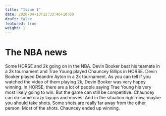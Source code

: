 ```yaml
---
title: "Issue 1"
date: 2020-04-13T12:33:46+10:00
draft: false
featured: true
weight: 1
---
```


# The NBA news

Some HORSE and 2k going on in the NBA. Devin Booker beat his teamate in a 2k tournament and Trae Young played Chauncey Billips in HORSE. Devin Booker played Deandre Ayton in a 2k tournament. As you can tell if you watched the video of them playing 2k, Devin Booker was very happy winning. In HORSE, there are a lot of people saying Trae Young his very most likely going to win. But the game can still be competitive. Chauncey can do some crazy layups and moves. And in the situation right now, maybe you should take shots. Some shots are really far away from the other person. Most of the shots. Chauncey ended up winning.



  
